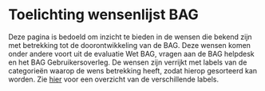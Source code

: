 # Toelichting wensenlijst BAG

Deze pagina is bedoeld om inzicht te bieden in de wensen die bekend zijn met betrekking tot de doorontwikkeling van de BAG. Deze wensen komen onder andere voort uit de evaluatie Wet BAG, vragen aan de BAG helpdesk en het BAG Gebruikersoverleg. De wensen zijn verrijkt met labels van de categorieën waarop de wens betrekking heeft, zodat hierop gesorteerd kan worden. Zie [hier](https://github.com/imbag/wensen/labels) voor een overzicht van de verschillende labels.
